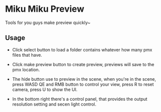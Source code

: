 # Miku Miku Preview

Tools for you guys make preview quickly~

## Usage

* Click select button to load a folder contains whatever how many pmx files that have.

* Click make preview button to create preview, previews will save to the pmx location.

* The hide button use to preview in the scene, when you're in the scene, press WASD QE and RMB button to control your view, press R to reset camera, press U to show the UI.

* In the bottom right there's a control panel, that provides the output resolution setting and secen light control.